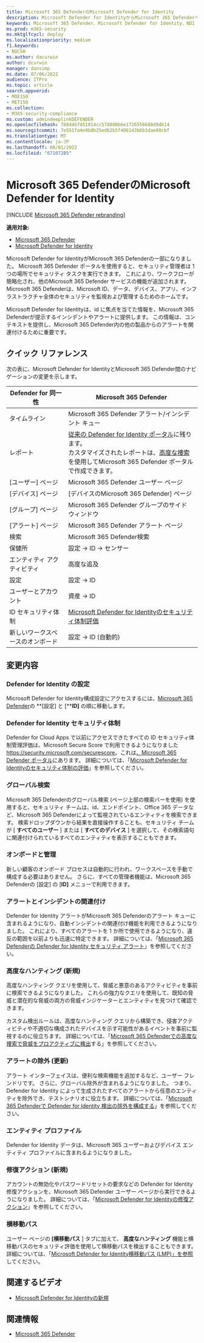 ```yaml
---
title: Microsoft 365 DefenderのMicrosoft Defender for Identity
description: Microsoft Defender for IdentityからMicrosoft 365 Defenderへの変更について説明します
keywords: Microsoft 365 Defender、Microsoft Defender for Identity、NDI の概要
ms.prod: m365-security
ms.mktglfcycl: deploy
ms.localizationpriority: medium
f1.keywords:
- NOCSH
ms.author: dacurwin
author: dcurwin
manager: dansimp
ms.date: 07/06/2022
audience: ITPro
ms.topic: article
search.appverid:
- MOE150
- MET150
ms.collection:
- M365-security-compliance
ms.custom: admindeeplinkDEFENDER
ms.openlocfilehash: 76044b7451014cc578800b6e1726556688d9db14
ms.sourcegitcommit: 7e551fa4e9b8b25ed62b5f406143b6b1dae08cbf
ms.translationtype: MT
ms.contentlocale: ja-JP
ms.lasthandoff: 08/01/2022
ms.locfileid: "67107285"
---
```

# <a name="microsoft-defender-for-identity-in-microsoft-365-defender"></a>Microsoft 365 DefenderのMicrosoft Defender for Identity

[!INCLUDE [Microsoft 365 Defender rebranding](../includes/microsoft-defender.md)]

**適用対象:**

- [Microsoft 365 Defender](microsoft-365-defender.md)
- [Microsoft Defender for Identity](/defender-for-identity/)

Microsoft Defender for IdentityがMicrosoft 365 Defenderの一部になりました。 Microsoft 365 Defender ポータルを使用すると、セキュリティ管理者は 1 つの場所でセキュリティ タスクを実行できます。 これにより、ワークフローが簡略化され、他のMicrosoft 365 Defender サービスの機能が追加されます。 Microsoft 365 Defenderは、Microsoft ID、データ、デバイス、アプリ、インフラストラクチャ全体のセキュリティを監視および管理するためのホームです。

Microsoft Defender for Identityは、id に焦点を当てた情報を、Microsoft 365 Defenderが提示するインシデントやアラートに提供します。 この情報は、コンテキストを提供し、Microsoft 365 Defender内の他の製品からのアラートを関連付けるために重要です。

## <a name="quick-reference"></a>クイック リファレンス

次の表に、Microsoft Defender for IdentityとMicrosoft 365 Defender間のナビゲーションの変更を示します。

| **Defender for** 同一性  | **Microsoft 365 Defender**                                   |
| -------------------------- | ------------------------------------------------------------ |
| タイムライン                   | Microsoft 365 Defender アラート/インシデント キュー                |
| レポート                    | [従来の Defender for Identity ポータル](/defender-for-identity/classic-workspace-portal)に残ります。 <br> カスタマイズされたレポートは、[高度な捜索](#advanced-hunting-new)を使用してMicrosoft 365 Defender ポータルで作成できます。               |
| [ユーザー] ページ                  | Microsoft 365 Defender ユーザー ページ                             |
| [デバイス] ページ                | [デバイスのMicrosoft 365 Defender] ページ                           |
| [グループ] ページ                 | Microsoft 365 Defender グループのサイド ウィンドウ                      |
| [アラート] ページ                 | Microsoft 365 Defender アラート ページ                            |
| 検索                     | Microsoft 365 Defender検索                                |
| 保健所              | 設定 -> ID -> センサー                            |
| エンティティ アクティビティ          | 高度な追及                                             |
| 設定                   | 設定 -> ID                                       |
| ユーザーとアカウント         | 資産 -> ID                                         |
| ID セキュリティ体制  | [Microsoft Defender for Identityのセキュリティ体制評価](/defender-for-identity/security-assessment) |
| 新しいワークスペースのオンボード | 設定 -> ID (自動的)                       |

## <a name="whats-changed"></a>変更内容

### <a name="defender-for-identity-settings"></a>Defender for Identity の設定

Microsoft Defender for Identity構成設定にアクセスするには、[Microsoft 365 Defender](https://security.microsoft.com)の **[設定] と [****ID]** の順に移動します。

### <a name="defender-for-identity-security-posture"></a>Defender for Identity セキュリティ体制

Defender for Cloud Apps で以前にアクセスできたすべての ID セキュリティ体制管理評価は、Microsoft Secure Score で利用できるようになりました<https://security.microsoft.com/securescore>。これは[、Microsoft 365 Defender ポータル](https://security.microsoft.com)にあります。 詳細については、「[Microsoft Defender for Identityのセキュリティ体制の評価](/defender-for-identity/security-assessment)」を参照してください。

### <a name="global-search"></a>グローバル検索

Microsoft 365 Defenderのグローバル検索 (ページ上部の検索バーを使用) を使用すると、セキュリティ チームは、id、エンドポイント、Office 365 データなど、Microsoft 365 Defenderによって監視されているエンティティを検索できます。 検索ドロップダウンから結果を直接操作することも、セキュリティ チームが [ **すべてのユーザー** ] または [ **すべてのデバイス**  ] を選択して、その検索語句に関連付けられているすべてのエンティティを表示することもできます。

### <a name="onboarding-and-administration"></a>オンボードと管理

新しい顧客のオンボード プロセスは自動的に行われ、ワークスペースを手動で構成する必要はありません。 さらに、すべての管理者機能は、Microsoft 365 Defenderの [設定] の [**ID]** メニューで利用できます。

### <a name="alerting-and-incident-correlation"></a>アラートとインシデントの関連付け

Defender for Identity アラートがMicrosoft 365 Defenderのアラート キューに含まれるようになり、自動インシデントの関連付け機能を利用できるようになりました。 これにより、すべてのアラートを 1 か所で使用できるようになり、違反の範囲を以前よりも迅速に特定できます。 詳細については、「[Microsoft 365 Defenderの Defender for Identity セキュリティ アラート](/defender-for-identity/manage-security-alerts)」を参照してください。

### <a name="advanced-hunting-new"></a>高度なハンティング (新規)

高度なハンティング クエリを使用して、脅威と悪意のあるアクティビティを事前に検索できるようになりました。 これらの強力なクエリを使用して、既知の脅威と潜在的な脅威の両方の脅威インジケーターとエンティティを見つけて確認できます。

カスタム検出ルールは、高度なハンティング クエリから構築でき、侵害アクティビティや不適切な構成されたデバイスを示す可能性があるイベントを事前に監視するのに役立ちます。 詳細については、「[Microsoft 365 Defenderでの高度な捜索で脅威をプロアクティブに検出](advanced-hunting-overview.md)する」を参照してください。

### <a name="alert-exclusions-updated"></a>アラートの除外 (更新)

アラート インターフェイスは、便利な検索機能を追加するなど、ユーザー フレンドリです。 さらに、グローバル除外が含まれるようになりました。 つまり、Defender for Identity によって生成されたすべてのアラートから任意のエンティティを除外でき、テストシナリオに役立ちます。 詳細については、「[Microsoft 365 Defenderで Defender for Identity 検出の除外を構成する](/defender-for-identity/exclusions)」を参照してください。

### <a name="entity-profiles"></a>エンティティ プロファイル

Defender for Identity データは、Microsoft 365 ユーザーおよびデバイス エンティティ プロファイルに含まれるようになりました。

### <a name="remediation-actions-new"></a>修復アクション (新規)

アカウントの無効化やパスワードリセットの要求などの Defender for Identity 修復アクションを、Microsoft 365 Defender ユーザー ページから実行できるようになりました。 詳細については、「[Microsoft Defender for Identityの修復アクション](/defender-for-identity/remediation-actions)」を参照してください。

### <a name="lateral-movement-paths"></a>横移動パス

ユーザー ページの **[横移動パス** ] タブに加えて、 **高度なハンティング** 機能と横移動パスのセキュリティ評価を使用して横移動パスを検出することもできます。 詳細については、「[Microsoft Defender for Identity横移動パス (LMP)」を参照](/defender-for-identity/understand-lateral-movement-paths)してください。

## <a name="related-videos"></a>関連するビデオ

- [Microsoft Defender for Identityの新規](https://www.microsoft.com/videoplayer/embed/RE4HcEU)

## <a name="related-information"></a>関連情報

- [Microsoft 365 Defender](microsoft-365-defender.md)
